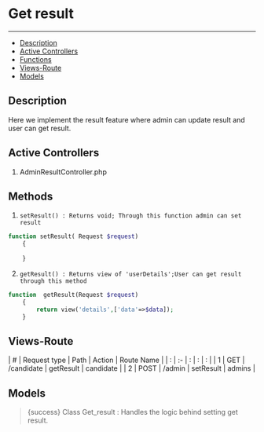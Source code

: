 # Get result

---
- [Description](#section-1)
- [Active Controllers](#section-2)
- [Functions](#section-3)
- [Views-Route](#section-4)
- [Models](#section-5)
 
<a name="section-2"></a>
 
## Description
 
Here we implement the result feature where admin can update result and user can get result.
 
 
<a name="section-2"></a>
 
## Active Controllers
 
1. AdminResultController.php
 
<a name="section-3"></a>
 
## Methods
 
1. `setResult() : Returns void; Through this function admin can set result`
 
```php
function setResult( Request $request)
    {
 
    }
```
 
2. `getResult() : Returns view of 'userDetails';User can get result through this method`
 
```php
function  getResult(Request $request)
    {    
        return view('details',['data'=>$data]);
    }
```
 
 
<a name="section-4"></a>
 
## Views-Route
 
| # | Request type   | Path |  Action | Route Name |
| : |   :-   |  :  | : | : |
| 1 | GET | /candidate  | getResult | candidate |
| 2 | POST  | /admin  | setResult | admins |
 
 
<a name="section-5"></a>
 
## Models
 
> {success} Class Get_result : Handles the logic behind setting get result.<br>
